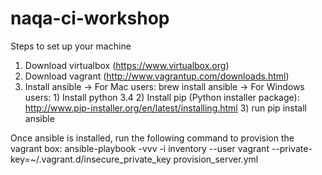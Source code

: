 naqa-ci-workshop
================
Steps to set up your machine

1) Download virtualbox (https://www.virtualbox.org)
2) Download vagrant (http://www.vagrantup.com/downloads.html)
3) Install ansible
    -> For Mac users: brew install ansible
    -> For Windows users: 
        1) Install python 3.4
        2) Install pip (Python installer package): http://www.pip-installer.org/en/latest/installing.html
        3) run pip install ansible

Once ansible is installed, run the following command to provision the vagrant box: ansible-playbook -vvv -i inventory --user vagrant --private-key=~/.vagrant.d/insecure_private_key provision_server.yml
